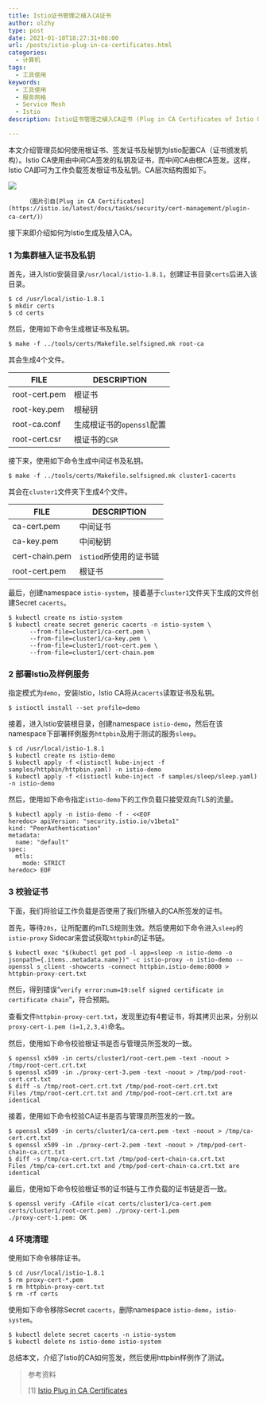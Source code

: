 ```yaml
---
title: Istio证书管理之植入CA证书
author: olzhy
type: post
date: 2021-01-10T18:27:31+08:00
url: /posts/istio-plug-in-ca-certificates.html
categories:
  - 计算机
tags:
  - 工具使用
keywords:
  - 工具使用
  - 服务网格
  - Service Mesh
  - Istio
description: Istio证书管理之植入CA证书 (Plug in CA Certificates of Istio Certificate Management)

---
```

本文介绍管理员如何使用根证书、签发证书及秘钥为Istio配置CA（证书颁发机构）。Istio CA使用由中间CA签发的私钥及证书，而中间CA由根CA签发。这样，Istio CA即可为工作负载签发根证书及私钥。CA层次结构图如下。

![](https://olzhy.github.io/static/images/uploads/2021/01/ca-hierarchy.svg#center)

         （图片引自[Plug in CA Certificates](https://istio.io/latest/docs/tasks/security/cert-management/plugin-ca-cert/)）

接下来即介绍如何为Istio生成及植入CA。

### 1 为集群植入证书及私钥

首先，进入Istio安装目录`/usr/local/istio-1.8.1`，创建证书目录`certs`后进入该目录。

```shell
$ cd /usr/local/istio-1.8.1
$ mkdir certs
$ cd certs
```

然后，使用如下命令生成根证书及私钥。

```shell
$ make -f ../tools/certs/Makefile.selfsigned.mk root-ca
```

其会生成4个文件。

|  FILE          | DESCRIPTION             |
|  ----          | ----                    |
| root-cert.pem  | 根证书                   |
| root-key.pem   | 根秘钥                   |
| root-ca.conf   | 生成根证书的`openssl`配置  |
| root-cert.csr  | 根证书的`CSR`             |

接下来，使用如下命令生成中间证书及私钥。

```shell
$ make -f ../tools/certs/Makefile.selfsigned.mk cluster1-cacerts
```

其会在`cluster1`文件夹下生成4个文件。

|  FILE          | DESCRIPTION             |
|  ----          | ----                    |
| ca-cert.pem    | 中间证书                  |
| ca-key.pem     | 中间秘钥                  |
| cert-chain.pem | `istiod`所使用的证书链     |
| root-cert.pem  | 根证书                    |

最后，创建namespace `istio-system`，接着基于`cluster1`文件夹下生成的文件创建Secret `cacerts`。

```shell
$ kubectl create ns istio-system
$ kubectl create secret generic cacerts -n istio-system \
      --from-file=cluster1/ca-cert.pem \
      --from-file=cluster1/ca-key.pem \
      --from-file=cluster1/root-cert.pem \
      --from-file=cluster1/cert-chain.pem
```

### 2 部署Istio及样例服务

指定模式为`demo`，安装Istio，Istio CA将从`cacerts`读取证书及私钥。

```shell
$ istioctl install --set profile=demo
```

接着，进入Istio安装根目录，创建namespace `istio-demo`，然后在该namespace下部署样例服务`httpbin`及用于测试的服务`sleep`。

```shell
$ cd /usr/local/istio-1.8.1
$ kubectl create ns istio-demo
$ kubectl apply -f <(istioctl kube-inject -f samples/httpbin/httpbin.yaml) -n istio-demo
$ kubectl apply -f <(istioctl kube-inject -f samples/sleep/sleep.yaml) -n istio-demo
```

然后，使用如下命令指定`istio-demo`下的工作负载只接受双向TLS的流量。

```shell
$ kubectl apply -n istio-demo -f - <<EOF
heredoc> apiVersion: "security.istio.io/v1beta1"
kind: "PeerAuthentication"
metadata:
  name: "default"
spec:
  mtls:
    mode: STRICT
heredoc> EOF
```

### 3 校验证书

下面，我们将验证工作负载是否使用了我们所植入的CA所签发的证书。

首先，等待`20s`，让所配置的mTLS规则生效。然后使用如下命令进入`sleep`的`istio-proxy` Sidecar来尝试获取`httpbin`的证书链。

```shell
$ kubectl exec "$(kubectl get pod -l app=sleep -n istio-demo -o jsonpath={.items..metadata.name})" -c istio-proxy -n istio-demo -- openssl s_client -showcerts -connect httpbin.istio-demo:8000 > httpbin-proxy-cert.txt
```

然后，得到错误“`verify error:num=19:self signed certificate in certificate chain`”，符合预期。

查看文件`httpbin-proxy-cert.txt`，发现里边有4套证书，将其拷贝出来，分别以`proxy-cert-i.pem (i=1,2,3,4)`命名。

然后，使用如下命令校验根证书是否与管理员所签发的一致。

```shell
$ openssl x509 -in certs/cluster1/root-cert.pem -text -noout > /tmp/root-cert.crt.txt
$ openssl x509 -in ./proxy-cert-3.pem -text -noout > /tmp/pod-root-cert.crt.txt
$ diff -s /tmp/root-cert.crt.txt /tmp/pod-root-cert.crt.txt
Files /tmp/root-cert.crt.txt and /tmp/pod-root-cert.crt.txt are identical
```

接着，使用如下命令校验CA证书是否与管理员所签发的一致。

```shell
$ openssl x509 -in certs/cluster1/ca-cert.pem -text -noout > /tmp/ca-cert.crt.txt
$ openssl x509 -in ./proxy-cert-2.pem -text -noout > /tmp/pod-cert-chain-ca.crt.txt
$ diff -s /tmp/ca-cert.crt.txt /tmp/pod-cert-chain-ca.crt.txt
Files /tmp/ca-cert.crt.txt and /tmp/pod-cert-chain-ca.crt.txt are identical
```

最后，使用如下命令校验根证书的证书链与工作负载的证书链是否一致。

```shell
$ openssl verify -CAfile <(cat certs/cluster1/ca-cert.pem certs/cluster1/root-cert.pem) ./proxy-cert-1.pem
./proxy-cert-1.pem: OK
```

### 4 环境清理

使用如下命令移除证书。

```shell
$ cd /usr/local/istio-1.8.1
$ rm proxy-cert-*.pem
$ rm httpbin-proxy-cert.txt
$ rm -rf certs
```

使用如下命令移除Secret `cacerts`，删除namespace `istio-demo`，`istio-system`。

```shell
$ kubectl delete secret cacerts -n istio-system
$ kubectl delete ns istio-demo istio-system
```

总结本文，介绍了Istio的CA如何签发，然后使用httpbin样例作了测试。


> 参考资料
>
> [1] [Istio Plug in CA Certificates](https://istio.io/latest/docs/tasks/security/cert-management/plugin-ca-cert/)
